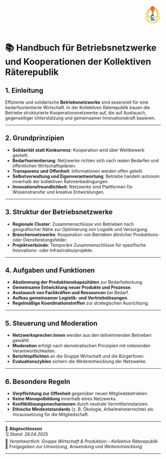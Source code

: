 <p align="right">
  <img src="https://raw.githubusercontent.com/hades-dux/Kollektive-Raeterepublik/main/Meta_und_Systemstruktur/logo_offiziell.png" alt="Logo der Kollektiven Räterepublik" height="80">
</p>

<!--
Autor: Fabio Weidner
Version: 1.0
Sektion: Wirtschaft & Produktion
Veröffentlichung: April 2025
-->

# 📚 Handbuch für Betriebsnetzwerke und Kooperationen der Kollektiven Räterepublik

## 1. Einleitung

Effiziente und solidarische **Betriebsnetzwerke** sind essenziell für eine bedarfsorientierte Wirtschaft. In der Kollektiven Räterepublik bauen die Betriebe strukturierte Kooperationsnetzwerke auf, die auf Austausch, gegenseitiger Unterstützung und gemeinsamer Innovationskraft basieren.

---

## 2. Grundprinzipien

- **Solidarität statt Konkurrenz**: Kooperation wird über Wettbewerb gestellt.
- **Bedarfsorientierung**: Netzwerke richten sich nach realen Bedarfen und öffentlichen Wirtschaftsplänen.
- **Transparenz und Offenheit**: Informationen werden offen geteilt.
- **Selbstverwaltung und Eigenverantwortung**: Betriebe handeln autonom innerhalb der kollektiven Rahmenbedingungen.
- **Innovationsfreundlichkeit**: Netzwerke sind Plattformen für Wissenstransfer und kreative Entwicklungen.

---

## 3. Struktur der Betriebsnetzwerke

- **Regionale Cluster**: Zusammenschlüsse von Betrieben nach geografischer Nähe zur Optimierung von Logistik und Versorgung.
- **Branchennetzwerke**: Kooperation von Betrieben ähnlicher Produktions- oder Dienstleistungsfelder.
- **Projektverbünde**: Temporäre Zusammenschlüsse für spezifische Innovations- oder Infrastrukturprojekte.

---

## 4. Aufgaben und Funktionen

- **Abstimmung der Produktionskapazitäten** zur Bedarfsdeckung.
- **Gemeinsame Entwicklung neuer Produkte und Prozesse**.
- **Austausch von Fachkräften und Ressourcen** bei Bedarf.
- **Aufbau gemeinsamer Logistik- und Vertriebslösungen**.
- **Regelmäßige Koordinationstreffen** zur strategischen Ausrichtung.

---

## 5. Steuerung und Moderation

- **Netzwerksprecher:innen** werden aus den teilnehmenden Betrieben gewählt.
- **Moderation** erfolgt nach demokratischen Prinzipien mit rotierenden Verantwortlichkeiten.
- **Berichtspflichten** an die Gruppe Wirtschaft und die Bürgerforen.
- **Evaluationszyklen** sichern die Weiterentwicklung der Netzwerke.

---

## 6. Besondere Regeln

- **Verpflichtung zur Offenheit** gegenüber neuen Mitgliedsbetrieben.
- **Keine Monopolbildung** innerhalb eines Netzwerks.
- **Konfliktlösungsmechanismen** durch neutrale Vermittlerinstanzen.
- **Ethische Mindeststandards** (z. B. Ökologie, Arbeitnehmerrechte) als Voraussetzung für die Mitgliedschaft.

---

🔢 **Abgeschlossen**  
🗓️ *Stand: 26.04.2025*  
🏩 *Verantwortlich: Gruppe Wirtschaft & Produktion – Kollektive Räterepublik*  
🔐 *Freigegeben zur Umsetzung, Anwendung und Weiterentwicklung*

---
